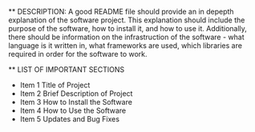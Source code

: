 ** DESCRIPTION:
A good README file should provide an in depepth explanation of the software project. This explanation should include the purpose of the software, how to install it, and how to use it. Additionally, there should be information on the infrastruction of the software - what language is it written in, what frameworks are used, which libraries are required in order for the software to work. 

** LIST OF IMPORTANT SECTIONS
* Item 1 Title of Project
* Item 2 Brief Description of Project
* Item 3 How to Install the Software
* Item 4 How to Use the Software
* Item 5 Updates and Bug Fixes